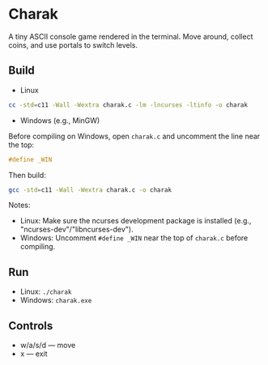# Charak

A tiny ASCII console game rendered in the terminal. Move around, collect coins, and use portals to switch levels.

## Build

- Linux

```sh
cc -std=c11 -Wall -Wextra charak.c -lm -lncurses -ltinfo -o charak
```

- Windows (e.g., MinGW)

Before compiling on Windows, open `charak.c` and uncomment the line near the top:

```c
#define _WIN
```

Then build:

```sh
gcc -std=c11 -Wall -Wextra charak.c -o charak
```

Notes:
- Linux: Make sure the ncurses development package is installed (e.g., "ncurses-dev"/"libncurses-dev").
- Windows: Uncomment `#define _WIN` near the top of `charak.c` before compiling.

## Run

- Linux: `./charak`
- Windows: `charak.exe`

## Controls

- w/a/s/d — move
- x — exit
